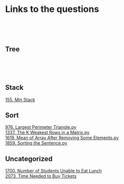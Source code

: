 # Links to the questions
<br/><br/><br/>

## Tree
<br/><br/><br/>

## Stack
[155. Min Stack](https://leetcode.com/problems/min-stack/)

## Sort
[976. Largest Perimeter Triangle.py](https://leetcode.com/problems/largest-perimeter-triangle/) <br/>
[1337. The K Weakest Rows in a Matrix.py](https://leetcode.com/problems/the-k-weakest-rows-in-a-matrix/) <br/>
[1619. Mean of Array After Removing Some Elements.py](https://leetcode.com/problems/mean-of-array-after-removing-some-elements/) <br/>
[1859. Sorting the Sentence.py](https://leetcode.com/problems/sorting-the-sentence/) <br/>

## Uncategorized
[1700. Number of Students Unable to Eat Lunch](https://leetcode.com/problems/number-of-students-unable-to-eat-lunch/) <br/>
[2073. Time Needed to Buy Tickets](https://leetcode.com/problems/time-needed-to-buy-tickets/)
